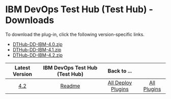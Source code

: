 # IBM DevOps Test Hub (Test Hub) - Downloads

To download the plug-in, click the following version-specific links.
- [DTHub-DD-IBM-4.0.zip](https://raw.githubusercontent.com/UrbanCode/IBM-UCD-PLUGINS/main/files/IBMDevOpsTestHub/DTHub-DD-IBM-4.0.zip)
- [DTHub-DD-IBM-4.1.zip](https://raw.githubusercontent.com/UrbanCode/IBM-UCD-PLUGINS/main/files/IBMDevOpsTestHub/DTHub-DD-IBM-4.1.zip)
- [DTHub-DD-IBM-4.2.zip](https://raw.githubusercontent.com/UrbanCode/IBM-UCD-PLUGINS/main/files/IBMDevOpsTestHub/DTHub-DD-IBM-4.2.zip)

|Latest Version|IBM DevOps Test Hub (Test Hub)|Back to ...||
| :---: | :---: | :---: | :---: |
|[4.2](https://raw.githubusercontent.com/UrbanCode/IBM-UCD-PLUGINS/main/files/IBMDevOpsTestHub/DTHub-DD-IBM-4.2.zip)|[Readme](README.md)|[All Deploy Plugins](../README.md)|[All Plugins](../../index.md)|
